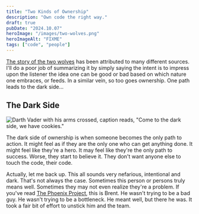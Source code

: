```yaml
---
title: "Two Kinds of Ownership"
description: "Own code the right way."
draft: true
pubDate: "2024.10.07"
heroImage: "/images/two-wolves.png"
heroImageAlt: "FIXME"
tags: ["code", "people"]
---
```


[The story of the two wolves](https://en.wikipedia.org/wiki/Two_Wolves) has been attributed to many different sources. I'll do a poor job of summarizing it by simply saying the intent is to impress upon the listener the idea one can be good or bad based on which nature one embraces, or feeds. In a similar vein, so too goes ownership. One path leads to the dark side...

## The Dark Side

![Darth Vader with his arms crossed, caption reads, "Come to the dark side, we have cookies."](../../images/dark-side.jpg)

The dark side of ownership is when someone becomes the only path to action. It might feel as if they are the only one who can get anything done. It might feel like they're a hero. It may feel like they're the only path to success. Worse, they start to believe it. They don't want anyone else to touch the code, their code.

Actually, let me back up. This all sounds very nefarious, intentional and dark. That's not always the case. Sometimes this person or persons truly means well. Sometimes they may not even realize they're a problem. If you've read [The Phoenix Project](FIXME), this is Brent. He wasn't trying to be a bad guy. He wasn't trying to be a bottleneck. He meant well, but there he was. It took a fair bit of effort to unstick him and the team.
